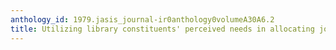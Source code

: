 ```yaml
---
anthology_id: 1979.jasis_journal-ir0anthology0volumeA30A6.2
title: Utilizing library constituents' perceived needs in allocating journal costs
---
```

